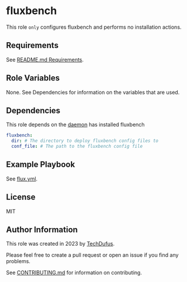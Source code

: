 fluxbench
=========

This role `only` configures fluxbench and performs no installation actions.

Requirements
------------

See [README.md Requirements](../../README.md#requirements).

Role Variables
--------------

None. See Dependencies for information on the variables that are used.

Dependencies
------------

This role depends on the [daemon](../daemon/README.md) has installed fluxbench

```yaml
fluxbench:
  dir: # The directory to deploy fluxbench config files to
  conf_file: # The path to the fluxbench config file
```

Example Playbook
----------------

See [flux.yml](../../flux.yml).

License
-------

MIT

Author Information
------------------

This role was created in 2023 by [TechDufus](https://github.com/techdufus).

Please feel free to create a pull request or open an issue if you find any problems.

See [CONTRIBUTING.md](../../.github/CONTRIBUTING.md) for information on contributing.
